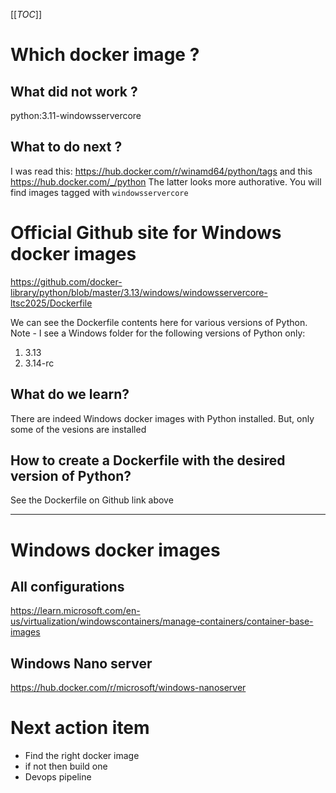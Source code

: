 [[_TOC_]]

# Which docker image ?

## What did not work ?
python:3.11-windowsservercore


## What to do next ?
I was read this:
https://hub.docker.com/r/winamd64/python/tags
and this
https://hub.docker.com/_/python
The latter looks more authorative. You will find images tagged with `windowsservercore`

# Official Github site for Windows docker images
https://github.com/docker-library/python/blob/master/3.13/windows/windowsservercore-ltsc2025/Dockerfile

We can see the Dockerfile contents here for various versions of Python. 
Note - I see a Windows folder for the following versions of Python only:
1. 3.13
1. 3.14-rc

## What do we learn?
There are indeed Windows docker images with Python installed. But, only some of the vesions are installed

## How to create a Dockerfile with the desired version of Python?
See the Dockerfile on Github link above

---

# Windows docker images

## All configurations

https://learn.microsoft.com/en-us/virtualization/windowscontainers/manage-containers/container-base-images

## Windows Nano server
https://hub.docker.com/r/microsoft/windows-nanoserver

# Next action item
- Find the right docker image
- if not then build one
- Devops pipeline